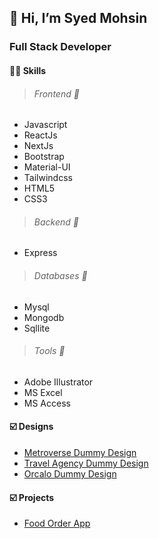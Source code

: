 ## 👋 Hi, I’m Syed Mohsin 

### **Full Stack Developer**

#### :man_technologist: Skills

> ###### Frontend  :round_pushpin: 
- Javascript
- ReactJs
- NextJs
- Bootstrap
- Material-UI
- Tailwindcss
- HTML5
- CSS3
> ###### Backend  :round_pushpin: 
- Express
> ###### Databases  :round_pushpin: 
- Mysql
- Mongodb
- Sqllite

 > ###### Tools :hammer:
 - Adobe Illustrator
 - MS Excel
 - MS Access
 
#### :ballot_box_with_check: Designs
- [Metroverse Dummy Design](https://metroverse-design.netlify.app/)
- [Travel Agency Dummy Design](https://travel-agency-design-1.netlify.app/)
- [Orcalo Dummy Design](https://travel-agency-design-1.netlify.app/)

#### :ballot_box_with_check: Projects
- [Food Order App](https://food-order-app-react-redux-firebase.netlify.app/)
 
